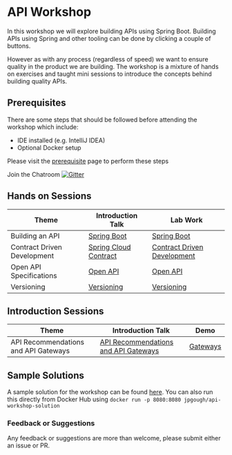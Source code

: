# API Workshop

In this workshop we will explore building APIs using Spring Boot.
Building APIs using Spring and other tooling can be done by clicking a couple of buttons.

However as with any process (regardless of speed) we want to ensure quality in the product we are building.
The workshop is a mixture of hands on exercises and taught mini sessions to introduce the concepts behind building quality APIs.

## Prerequisites

There are some steps that should be followed before attending the workshop which include:

* IDE installed (e.g. IntelliJ IDEA)
* Optional Docker setup

Please visit the [prerequisite](prerequisites/README.md) page to perform these steps

Join the Chatroom [![Gitter](https://badges.gitter.im/jpgough-api-workshop/community.svg)](https://gitter.im/jpgough-api-workshop/community?utm_source=badge&utm_medium=badge&utm_campaign=pr-badge)

## Hands on Sessions

| Theme                         | Introduction Talk                                     | Lab Work                                               |
|-------------------------------|----------------------------------------------------------|------------------------------------------------------- |
| Building an API               | [Spring Boot](/presentations/01-spring-boot.pdf)         | [Spring Boot](/01-spring-boot/README.md)               |
| Contract Driven Development   | [Spring Cloud Contract](/presentations/02-contracts.pdf) | [Contract Driven Development](/02-contracts/README.md) |
| Open API Specifications       | [Open API](/presentations/03-open-api.pdf)               | [Open API](/03-open-api/README.md)                     | 
| Versioning                    | [Versioning](/presentations/04-versioning.pdf)           | [Versioning](/04-versioning/README.md)                 | 

## Introduction Sessions

| Theme                         | Introduction Talk                                     |  Demo                               |
| ----------------------------- | ----------------------------------------------------- | ----------------------------------- |
| API Recommendations and API Gateways                  | [API Recommendations and API Gateways](/presentations/05-gateways.pdf)        | [Gateways](/05-gateways/README.md)  |


## Sample Solutions

A sample solution for the workshop can be found [here](https://github.com/jpgough/api-workshop-solution). You can also run this directly from Docker Hub using `docker run -p 8080:8080 jpgough/api-workshop-solution`

### Feedback or Suggestions

Any feedback or suggestions are more than welcome, please submit either an issue or PR. 
